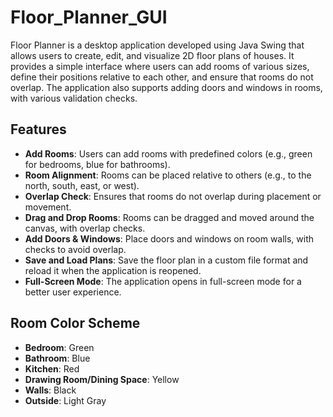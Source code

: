 # Floor_Planner_GUI

Floor Planner is a desktop application developed using Java Swing that allows users to create, edit, and visualize 2D floor plans of houses. It provides a simple interface where users can add rooms of various sizes, define their positions relative to each other, and ensure that rooms do not overlap. The application also supports adding doors and windows in rooms, with various validation checks.

## Features

- **Add Rooms**: Users can add rooms with predefined colors (e.g., green for bedrooms, blue for bathrooms).
- **Room Alignment**: Rooms can be placed relative to others (e.g., to the north, south, east, or west).
- **Overlap Check**: Ensures that rooms do not overlap during placement or movement.
- **Drag and Drop Rooms**: Rooms can be dragged and moved around the canvas, with overlap checks.
- **Add Doors & Windows**: Place doors and windows on room walls, with checks to avoid overlap.
- **Save and Load Plans**: Save the floor plan in a custom file format and reload it when the application is reopened.
- **Full-Screen Mode**: The application opens in full-screen mode for a better user experience.

## Room Color Scheme

- **Bedroom**: Green
- **Bathroom**: Blue
- **Kitchen**: Red
- **Drawing Room/Dining Space**: Yellow
- **Walls**: Black
- **Outside**: Light Gray
